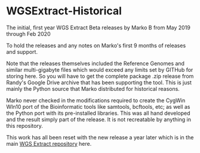 # WGSExtract-Historical
The initial, first year WGS Extract Beta releases by Marko B from May 2019 through Feb 2020

To hold the releases and any notes on Marko's first 9 months of releases and support. 

Note that the releases themselves included the Reference Genomes and similar multi-gigabyte files which would exceed any limits set by GITHub for storing here.  So you will have to get the complete package .zip release from Randy's Google Drive archive that has been supporting the tool. This is just mainly the Python source that Marko distributed for historical reasons. 

Marko never checked in the modifications required to create the CygWin WIn10 port of the Bioinformatic tools like samtools, bcftools, etc; as well as the Python port with its pre-installed libraries. This was all hand developed and the result simply part of the release.  It is not recreatable by anything in this repository.  

This work has all been reset with the new release a year later which is in the main [WGS Extract repository](https://github.com/WGSExtract/WGSExtract "WGS Extract") here.
